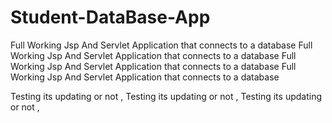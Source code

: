 # Student-DataBase-App
Full Working Jsp And Servlet Application that connects to a database
Full Working Jsp And Servlet Application that connects to a database
Full Working Jsp And Servlet Application that connects to a database
Full Working Jsp And Servlet Application that connects to a database

Testing its updating or not ,
Testing its updating or not ,
Testing its updating or not ,
